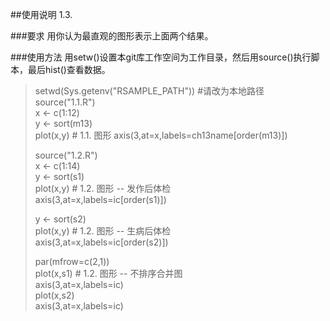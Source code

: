 ##使用说明
1.3.

###要求
用你认为最直观的图形表示上面两个结果。

###使用方法
用setw()设置本git库工作空间为工作目录，然后用source()执行脚本，最后hist()查看数据。
> setwd(Sys.getenv("RSAMPLE_PATH"))  #请改为本地路径
> source("1.1.R")  
> x <- c(1:12)  
> y <- sort(m13)  
> plot(x,y)  # 1.1. 图形
> axis(3,at=x,labels=ch13name[order(m13)])  
>
> source("1.2.R")    
> x <- c(1:14)    
> y <- sort(s1)  
> plot(x,y)  # 1.2. 图形 -- 发作后体检   
> axis(3,at=x,labels=ic[order(s1)])  
> 
> y <- sort(s2)  
> plot(x,y)  # 1.2. 图形 -- 生病后体检  
> axis(3,at=x,labels=ic[order(s2)])  
> 
> par(mfrow=c(2,1))  
> plot(x,s1)  # 1.2. 图形 -- 不排序合并图   
> axis(3,at=x,labels=ic)  
> plot(x,s2)  
> axis(3,at=x,labels=ic)  

